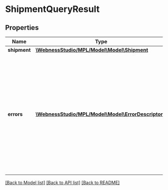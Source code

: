 # ShipmentQueryResult

## Properties
Name | Type | Description | Notes
------------ | ------------- | ------------- | -------------
**shipment** | [**\WebnessStudio/MPL/Model\Model\Shipment**](Shipment.md) |  | [optional] 
**errors** | [**\WebnessStudio/MPL/Model\Model\ErrorDescriptor[]**](ErrorDescriptor.md) | A kérés végrehajtása során észlelt hibák. Amennyiben van hibalista, úgy az adott kérés sikertelenül zárult.   /   Errors detected during request execution. If there is an error list, the request was unsuccessful. | [optional] 

[[Back to Model list]](../../README.md#documentation-for-models) [[Back to API list]](../../README.md#documentation-for-api-endpoints) [[Back to README]](../../README.md)

